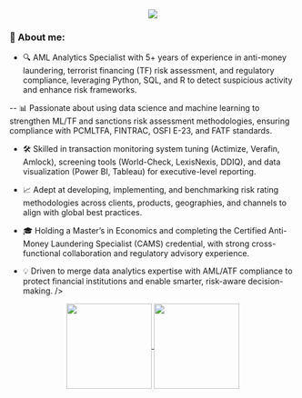 <div align=center>
    <img src ="https://readme-typing-svg.herokuapp.com?font=Architects+Daughter&color=e56b6f&size=30&lines=Hey+there!+I'm+Benjamin+👋">
</div>

### 🎯 About me:
- 🔍 AML Analytics Specialist with 5+ years of experience in anti-money laundering, terrorist financing (TF) risk assessment, and regulatory compliance, leveraging Python, SQL, and R to detect suspicious activity and enhance risk frameworks.

-- 📊 Passionate about using data science and machine learning to strengthen ML/TF and sanctions risk assessment methodologies, ensuring compliance with PCMLTFA, FINTRAC, OSFI E-23, and FATF standards.

- 🛠️ Skilled in transaction monitoring system tuning (Actimize, Verafin, Amlock), screening tools (World-Check, LexisNexis, DDIQ), and data visualization (Power BI, Tableau) for executive-level reporting.

- 📈 Adept at developing, implementing, and benchmarking risk rating methodologies across clients, products, geographies, and channels to align with global best practices.

- 🎓 Holding a Master’s in Economics and completing the Certified Anti-Money Laundering Specialist (CAMS) credential, with strong cross-functional collaboration and regulatory advisory experience.

- 💡 Driven to merge data analytics expertise with AML/ATF compliance to protect financial institutions and enable smarter, risk-aware decision-making.
/></a>

<div align=center>
    <a href="https://github.com/ibenjamin-ojo">
        <img height="150em" align="center" src="https://github-readme-stats.vercel.app/api?username=ibenjamin-ojo&show_icons=true&count_private=true&theme=tokyonight"/>
        <img height="150em" align="center" src="https://github-readme-stats.vercel.app/api/top-langs/?username=ibenjamin-ojo&layout=compact&theme=tokyonight"/>
    </a>
</div>
